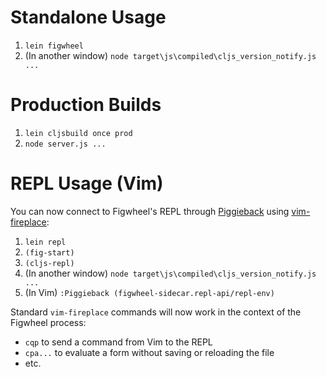 # Standalone Usage

1. `lein figwheel`
2. (In another window) `node target\js\compiled\cljs_version_notify.js ...`


# Production Builds

1. `lein cljsbuild once prod`
2. `node server.js ...`


# REPL Usage (Vim)

You can now connect to Figwheel's REPL through
[Piggieback](https://github.com/cemerick/piggieback) using
[vim-fireplace](https://github.com/tpope/vim-fireplace):

1. `lein repl`
2. `(fig-start)`
3. `(cljs-repl)`
4. (In another window) `node target\js\compiled\cljs_version_notify.js ...`
5. (In Vim) `:Piggieback (figwheel-sidecar.repl-api/repl-env)`

Standard `vim-fireplace` commands will now work in the context of the
Figwheel process:

- `cqp` to send a command from Vim to the REPL
- `cpa...` to evaluate a form without saving or reloading the file
- etc.
